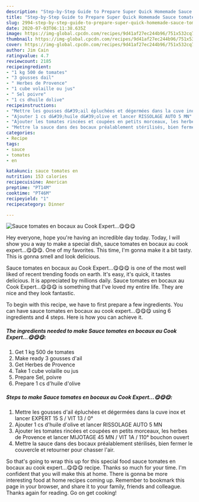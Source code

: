 ```yaml
---
description: "Step-by-Step Guide to Prepare Super Quick Homemade Sauce tomates en bocaux au Cook Expert...😋😋😋"
title: "Step-by-Step Guide to Prepare Super Quick Homemade Sauce tomates en bocaux au Cook Expert...😋😋😋"
slug: 2994-step-by-step-guide-to-prepare-super-quick-homemade-sauce-tomates-en-bocaux-au-cook-expert
date: 2020-07-03T06:11:38.635Z
image: https://img-global.cpcdn.com/recipes/9d41af27ec244b96/751x532cq70/sauce-tomates-en-bocaux-au-cook-expert😋😋😋-photo-principale-de-la-recette.jpg
thumbnail: https://img-global.cpcdn.com/recipes/9d41af27ec244b96/751x532cq70/sauce-tomates-en-bocaux-au-cook-expert😋😋😋-photo-principale-de-la-recette.jpg
cover: https://img-global.cpcdn.com/recipes/9d41af27ec244b96/751x532cq70/sauce-tomates-en-bocaux-au-cook-expert😋😋😋-photo-principale-de-la-recette.jpg
author: Jim Cain
ratingvalue: 4.7
reviewcount: 2185
recipeingredient:
- "1 kg 500 de tomates"
- "3 gousses dail"
- " Herbes de Provence"
- "1 cube volaille ou jus"
- " Sel poivre"
- "1 cs dhuile dolive"
recipeinstructions:
- "Mettre les gousses d&#39;ail épluchées et dégermées dans la cuve inox et lancer EXPERT 15 S / VIT 13 / 0°"
- "Ajouter 1 cs d&#39;huile d&#39;olive et lancer RISSOLAGE AUTO 5 MN"
- "Ajouter les tomates rincées et coupées en petits morceaux, les herbes de Provence et lancer MIJOTAGE 45 MN / VIT 1A / 110° bouchon ouvert"
- "Mettre la sauce dans des bocaux préalablement stérilisés, bien fermer le couvercle et retourner pour chasser l&#39;air."
categories:
- Recipe
tags:
- sauce
- tomates
- en

katakunci: sauce tomates en 
nutrition: 153 calories
recipecuisine: American
preptime: "PT14M"
cooktime: "PT46M"
recipeyield: "1"
recipecategory: Dinner

---
```



![Sauce tomates en bocaux au Cook Expert...😋😋😋](https://img-global.cpcdn.com/recipes/9d41af27ec244b96/751x532cq70/sauce-tomates-en-bocaux-au-cook-expert😋😋😋-photo-principale-de-la-recette.jpg)

Hey everyone, hope you're having an incredible day today. Today, I will show you a way to make a special dish, sauce tomates en bocaux au cook expert...😋😋😋. One of my favorites. This time, I'm gonna make it a bit tasty. This is gonna smell and look delicious.



Sauce tomates en bocaux au Cook Expert...😋😋😋 is one of the most well liked of recent trending foods on earth. It's easy, it's quick, it tastes delicious. It is appreciated by millions daily. Sauce tomates en bocaux au Cook Expert...😋😋😋 is something that I've loved my entire life. They are nice and they look fantastic.


To begin with this recipe, we have to first prepare a few ingredients. You can have sauce tomates en bocaux au cook expert...😋😋😋 using 6 ingredients and 4 steps. Here is how you can achieve it.

<!--inarticleads1-->

##### The ingredients needed to make Sauce tomates en bocaux au Cook Expert...😋😋😋:

1. Get 1 kg 500 de tomates
1. Make ready 3 gousses d&#39;ail
1. Get  Herbes de Provence
1. Take 1 cube volaille ou jus
1. Prepare  Sel, poivre
1. Prepare 1 cs d&#39;huile d&#39;olive




<!--inarticleads2-->

##### Steps to make Sauce tomates en bocaux au Cook Expert...😋😋😋:

1. Mettre les gousses d&#39;ail épluchées et dégermées dans la cuve inox et lancer EXPERT 15 S / VIT 13 / 0°
1. Ajouter 1 cs d&#39;huile d&#39;olive et lancer RISSOLAGE AUTO 5 MN
1. Ajouter les tomates rincées et coupées en petits morceaux, les herbes de Provence et lancer MIJOTAGE 45 MN / VIT 1A / 110° bouchon ouvert
1. Mettre la sauce dans des bocaux préalablement stérilisés, bien fermer le couvercle et retourner pour chasser l&#39;air.




So that's going to wrap this up for this special food sauce tomates en bocaux au cook expert...😋😋😋 recipe. Thanks so much for your time. I'm confident that you will make this at home. There is gonna be more interesting food at home recipes coming up. Remember to bookmark this page in your browser, and share it to your family, friends and colleague. Thanks again for reading. Go on get cooking!
